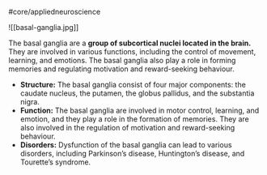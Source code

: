 #core/appliedneuroscience

![[basal-ganglia.jpg]]

The basal ganglia are a **group of subcortical nuclei located in the brain.** They are involved in various functions, including the control of movement, learning, and emotions. The basal ganglia also play a role in forming memories and regulating motivation and reward-seeking behaviour.

- **Structure:** The basal ganglia consist of four major components: the caudate nucleus, the putamen, the globus pallidus, and the substantia nigra.
- **Function:** The basal ganglia are involved in motor control, learning, and emotion, and they play a role in the formation of memories. They are also involved in the regulation of motivation and reward-seeking behaviour.
- **Disorders:** Dysfunction of the basal ganglia can lead to various disorders, including Parkinson’s disease, Huntington’s disease, and Tourette’s syndrome.
